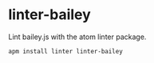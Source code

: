 # linter-bailey

Lint bailey.js with the atom linter package.

```
apm install linter linter-bailey
```

